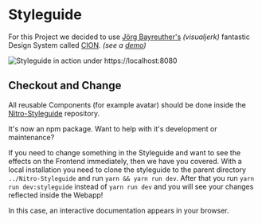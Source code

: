 # Styleguide

For this Project we decided to use [Jörg Bayreuther's](https://github.com/visualjerk) _\(visualjerk\)_ fantastic Design System called [CION](https://cion.visualjerk.de/). _\(see a_ [_demo_](https://styleguide.cion.visualjerk.de/)_\)_

![Styleguide in action under https://localhost:8080](../.gitbook/assets/screenshot-styleguide.png)

## Checkout and Change

All reusable Components \(for example avatar\) should be done inside the [Nitro-Styleguide](https://github.com/Human-Connection/Nitro-Styleguide) repository.

It's now an npm package. Want to help with it's development or maintenance?

If you need to change something in the Styleguide and want to see the effects on the Frontend immediately, then we have you covered. With a local installation you need to clone the styleguide to the parent directory `../Nitro-Styleguide` and run `yarn && yarn run dev`. After that you run `yarn run dev:styleguide` instead of `yarn run dev` and you will see your changes reflected inside the Webapp!

In this case, an interactive documentation appears in your browser.

